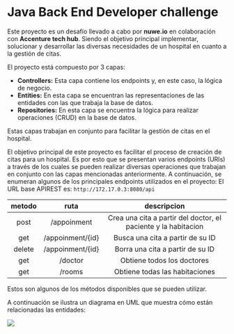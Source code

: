 # Java Back End Developer challenge

Este proyecto es un desafío llevado a cabo por **nuwe.io** en colaboración con **Accenture tech hub**. Siendo el
objetivo principal implementar, solucionar y desarrollar las diversas necesidades de un hospital en cuanto a la gestión
de citas.

El proyecto está compuesto por 3 capas:

* **Controllers:** Esta capa contiene los endpoints y, en este caso, la lógica de negocio.
* **Entities:** En esta capa se encuentran las representaciones de las entidades con las que trabaja la base de datos.
* **Repositories:** En esta capa se encuentra la lógica para realizar operaciones (CRUD) en la base de datos.

Estas capas trabajan en conjunto para facilitar la gestión de citas en el hospital.

El objetivo principal de este proyecto es facilitar el proceso de creación de citas para un hospital. Es por esto que se
presentan varios endpoints (URIs) a través de los cuales se pueden realizar diversas operaciones que trabajan en
conjunto con las capas mencionadas anteriormente. A continuación, se enumeran algunos de los principales endpoints
utilizados en el proyecto:
El URL base APIREST es:
```http://172.17.0.3:8080/api```

| metodo |       ruta       |                          descripcion                           |
|:------:|:----------------:|:--------------------------------------------------------------:|
|  post  |   /appoinment    | Crea una cita a partir del doctor, el paciente y la habitacion |
|  get   | /appoinment/{id} |                Busca una cita a partir de su ID                |
| delete | /appoinment/{id} |                Borra una cita a partir de su ID                |
|  get   |     /doctor      |                   Obtiene todos los doctores                   |
|  get   |      /rooms      |                 Obtiene todas las habitaciones                 |

Estos son algunos de los métodos disponibles que se pueden utilizar.

A continuación se ilustra un diagrama en UML que muestra cómo están relacionadas las entidades:

<img src="uml.png">